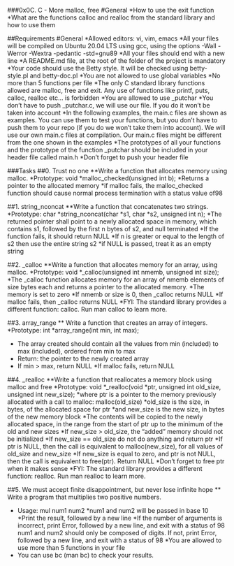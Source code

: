 ###0x0C. C - More malloc, free
#General
*How to use the exit function
*What are the functions calloc and realloc from the standard library and how to use them

##Requirements
#General
*Allowed editors: vi, vim, emacs
*All your files will be compiled on Ubuntu 20.04 LTS using gcc, using the options -Wall -Werror -Wextra -pedantic -std=gnu89
*All your files should end with a new line
*A README.md file, at the root of the folder of the project is mandatory
*Your code should use the Betty style. It will be checked using betty-style.pl and betty-doc.pl
*You are not allowed to use global variables
*No more than 5 functions per file
*The only C standard library functions allowed are malloc, free and exit. Any use of functions like printf, puts, calloc, realloc etc… is forbidden
*You are allowed to use _putchar
*You don’t have to push _putchar.c, we will use our file. If you do it won’t be taken into account
*In the following examples, the main.c files are shown as examples. You can use them to test your functions, but you don’t have to push them to your repo (if you do we won’t take them into account). We will use our own main.c files at compilation. Our main.c files might be different from the one shown in the examples
*The prototypes of all your functions and the prototype of the function _putchar should be included in your header file called main.h
*Don’t forget to push your header file

###Tasks
##0. Trust no one
**Write a function that allocates memory using malloc.
*Prototype: void *malloc_checked(unsigned int b);
*Returns a pointer to the allocated memory
*if malloc fails, the malloc_checked function should cause normal process termination with a status value of98

##1. string_nconcat
**Write a function that concatenates two strings.
*Prototype: char *string_nconcat(char *s1, char *s2, unsigned int n);
*The returned pointer shall point to a newly allocated space in memory, which contains s1, followed by the first n bytes of s2, and null terminated
*If the function fails, it should return NULL
*If n is greater or equal to the length of s2 then use the entire string s2
*if NULL is passed, treat it as an empty string

##2. _calloc
**Write a function that allocates memory for an array, using malloc.
*Prototype: void *_calloc(unsigned int nmemb, unsigned int size);
*The _calloc function allocates memory for an array of nmemb elements of size bytes each and returns a pointer to the allocated memory.
*The memory is set to zero
*If nmemb or size is 0, then _calloc returns NULL
*If malloc fails, then _calloc returns NULL
*FYI: The standard library provides a different function: calloc. Run man calloc to learn more.

##3. array_range
** Write a function that creates an array of integers.
*Prototype: int *array_range(int min, int max);
* The array created should contain all the values from min (included) to max (included), ordered from min to max
* Return: the pointer to the newly created array
* If min > max, return NULL
*If malloc fails, return NULL

##4. _realloc
**Write a function that reallocates a memory block using malloc and free
*Prototype: void *_realloc(void *ptr, unsigned int old_size, unsigned int new_size);
*where ptr is a pointer to the memory previously allocated with a call to malloc: malloc(old_size)
*old_size is the size, in bytes, of the allocated space for ptr
*and new_size is the new size, in bytes of the new memory block
*The contents will be copied to the newly allocated space, in the range from the start of ptr up to the minimum of the old and new sizes
*If new_size > old_size, the “added” memory should not be initialized
*If new_size == old_size do not do anything and return ptr
*If ptr is NULL, then the call is equivalent to malloc(new_size), for all values of old_size and new_size
*If new_size is equal to zero, and ptr is not NULL, then the call is equivalent to free(ptr). Return NULL
*Don’t forget to free ptr when it makes sense
*FYI: The standard library provides a different function: realloc. Run man realloc to learn more.

##5. We must accept finite disappointment, but never lose infinite hope
** Write a program that multiplies two positive numbers.

* Usage: mul num1 num2
*num1 and num2 will be passed in base 10
*Print the result, followed by a new line
*If the number of arguments is incorrect, print Error, followed by a new line, and exit with a status of 98
num1 and num2 should only be composed of digits. If not, print Error, followed by a new line, and exit with a status of 98
*You are allowed to use more than 5 functions in your file
* You can use bc (man bc) to check your results.


